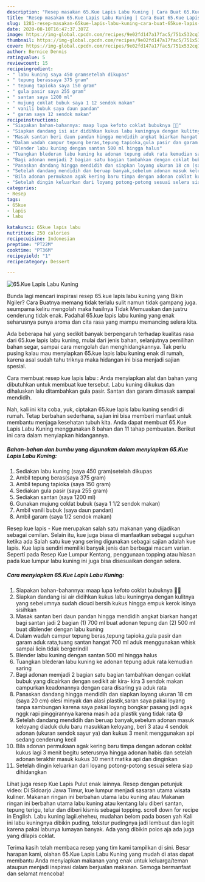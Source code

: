 ```yaml
---
description: "Resep masakan 65.Kue Lapis Labu Kuning | Cara Buat 65.Kue Lapis Labu Kuning Yang Lezat"
title: "Resep masakan 65.Kue Lapis Labu Kuning | Cara Buat 65.Kue Lapis Labu Kuning Yang Lezat"
slug: 1281-resep-masakan-65kue-lapis-labu-kuning-cara-buat-65kue-lapis-labu-kuning-yang-lezat
date: 2020-08-10T16:47:37.307Z
image: https://img-global.cpcdn.com/recipes/9e02fd147a17fac5/751x532cq70/65kue-lapis-labu-kuning-foto-resep-utama.jpg
thumbnail: https://img-global.cpcdn.com/recipes/9e02fd147a17fac5/751x532cq70/65kue-lapis-labu-kuning-foto-resep-utama.jpg
cover: https://img-global.cpcdn.com/recipes/9e02fd147a17fac5/751x532cq70/65kue-lapis-labu-kuning-foto-resep-utama.jpg
author: Bernice Dennis
ratingvalue: 5
reviewcount: 15
recipeingredient:
- " labu kuning saya 450 gramsetelah dikupas"
- " tepung berassaya 375 gram"
- " tepung tapioka saya 150 gram"
- " gula pasir saya 255 gram"
- " santan saya 1200 ml"
- " mujung coklat bubuk saya 1 12 sendok makan"
- " vanili bubuk saya daun pandan"
- " garam saya 12 sendok makan"
recipeinstructions:
- "Siapakan bahan-bahannya: maap lupa kefoto coklat bubuknya 🙏😁"
- "Siapkan dandang isi air didihkan kukus labu kuningnya dengan kulitnya yang sebelumnya sudah dicuci bersih kukus hingga empuk kerok isinya sisihkan"
- "Masak santan beri daun pandan hingga mendidih angkat biarkan hangat bagi santan jadi 2 bagian (1) 700 ml buat adonan tepung dan (2) 500 ml buat diblender dengan labu kuning"
- "Dalam wadah campur tepung beras,tepung tapioka,gula pasir dan garam aduk rata,tuang santan hangat 700 ml aduk menggunakan whisk sampai licin tidak bergerindil"
- "Blender labu kuning dengan santan 500 ml hingga halus"
- "Tuangkan blederan labu kuning ke adonan tepung aduk rata kemudian saring"
- "Bagi adonan memjadi 2 bagian satu bagian tambahkan dengan coklat bubuk yang dicairkan dengan sedikit air kira- kira 3 sendok makan campurkan keadonannya dengan cara disaring ya aduk rata"
- "Panaskan dandang hingga mendidih dan siapkan loyang ukuran 18 cm (saya 20 cm) olesi minyak dan alasi plastik,saran saya pakai loyang tanpa sambungan karena saya pakai loyang bongkar pasang jadi agak nggk rapi pinggirannya karena masih ada plastik yang tidak rata 😄"
- "Setelah dandang mendidih dan beruap banyak,sebelum adonan masuk keloyang diaduk dulu baru masukkan keloyang, beri 3 atau 4 sendok adonan (ukuran sendok sayur ya) dan kukus 3 menit menggunakan api sedang cenderung kecil"
- "Bila adonan permukaan agak kering baru timpa dengan adonan coklat kukus lagi 3 menit begitu seterusnya hingga adonan habis dan setelah adonan terakhir masuk kukus 30 menit matika api dan dinginkan"
- "Setelah dingin keluarkan dari loyang potong-potong sesuai selera siap dihidangkan"
categories:
- Resep
tags:
- 65kue
- lapis
- labu

katakunci: 65kue lapis labu 
nutrition: 250 calories
recipecuisine: Indonesian
preptime: "PT22M"
cooktime: "PT36M"
recipeyield: "1"
recipecategory: Dessert

---
```



![65.Kue Lapis Labu Kuning](https://img-global.cpcdn.com/recipes/9e02fd147a17fac5/751x532cq70/65kue-lapis-labu-kuning-foto-resep-utama.jpg)

Bunda lagi mencari inspirasi resep 65.kue lapis labu kuning yang Bikin Ngiler? Cara Buatnya memang tidak terlalu sulit namun tidak gampang juga. seumpama keliru mengolah maka hasilnya Tidak Memuaskan dan justru cenderung tidak enak. Padahal 65.kue lapis labu kuning yang enak seharusnya punya aroma dan cita rasa yang mampu memancing selera kita.

Ada beberapa hal yang sedikit banyak berpengaruh terhadap kualitas rasa dari 65.kue lapis labu kuning, mulai dari jenis bahan, selanjutnya pemilihan bahan segar, sampai cara mengolah dan menghidangkannya. Tak perlu pusing kalau mau menyiapkan 65.kue lapis labu kuning enak di rumah, karena asal sudah tahu triknya maka hidangan ini bisa menjadi sajian spesial.

Cara membuat resep kue lapis labu : Anda menyiapkan alat dan bahan yang dibutuhkan untuk membuat kue tersebut. Labu kuning dikukus dan dihaluskan lalu ditambahkan gula pasir. Santan dan garam dimasak sampai mendidih.


Nah, kali ini kita coba, yuk, ciptakan 65.kue lapis labu kuning sendiri di rumah. Tetap berbahan sederhana, sajian ini bisa memberi manfaat untuk membantu menjaga kesehatan tubuh kita. Anda dapat membuat 65.Kue Lapis Labu Kuning menggunakan 8 bahan dan 11 tahap pembuatan. Berikut ini cara dalam menyiapkan hidangannya.

<!--inarticleads1-->

##### Bahan-bahan dan bumbu yang digunakan dalam menyiapkan 65.Kue Lapis Labu Kuning:

1. Sediakan  labu kuning (saya 450 gram)setelah dikupas
1. Ambil  tepung beras(saya 375 gram)
1. Ambil  tepung tapioka (saya 150 gram)
1. Sediakan  gula pasir (saya 255 gram)
1. Sediakan  santan (saya 1200 ml)
1. Gunakan  mujung coklat bubuk (saya 1 1/2 sendok makan)
1. Ambil  vanili bubuk (saya daun pandan)
1. Ambil  garam (saya 1/2 sendok makan)


Resep kue lapis - Kue merupakan salah satu makanan yang dijadikan sebagai cemilan. Selain itu, kue juga biasa di manfaatkan sebagai suguhan ketika ada Salah satu kue yang sering digunakan sebagai sajian adalah kue lapis. Kue lapis sendiri memiliki banyak jenis dan berbagai macam varian. Seperti pada Resep Kue Lumpur Kentang, penggunaan topping atau hiasan pada kue lumpur labu kuning ini juga bisa disesuaikan dengan selera. 

<!--inarticleads2-->

##### Cara menyiapkan 65.Kue Lapis Labu Kuning:

1. Siapakan bahan-bahannya: maap lupa kefoto coklat bubuknya 🙏😁
1. Siapkan dandang isi air didihkan kukus labu kuningnya dengan kulitnya yang sebelumnya sudah dicuci bersih kukus hingga empuk kerok isinya sisihkan
1. Masak santan beri daun pandan hingga mendidih angkat biarkan hangat bagi santan jadi 2 bagian (1) 700 ml buat adonan tepung dan (2) 500 ml buat diblender dengan labu kuning
1. Dalam wadah campur tepung beras,tepung tapioka,gula pasir dan garam aduk rata,tuang santan hangat 700 ml aduk menggunakan whisk sampai licin tidak bergerindil
1. Blender labu kuning dengan santan 500 ml hingga halus
1. Tuangkan blederan labu kuning ke adonan tepung aduk rata kemudian saring
1. Bagi adonan memjadi 2 bagian satu bagian tambahkan dengan coklat bubuk yang dicairkan dengan sedikit air kira- kira 3 sendok makan campurkan keadonannya dengan cara disaring ya aduk rata
1. Panaskan dandang hingga mendidih dan siapkan loyang ukuran 18 cm (saya 20 cm) olesi minyak dan alasi plastik,saran saya pakai loyang tanpa sambungan karena saya pakai loyang bongkar pasang jadi agak nggk rapi pinggirannya karena masih ada plastik yang tidak rata 😄
1. Setelah dandang mendidih dan beruap banyak,sebelum adonan masuk keloyang diaduk dulu baru masukkan keloyang, beri 3 atau 4 sendok adonan (ukuran sendok sayur ya) dan kukus 3 menit menggunakan api sedang cenderung kecil
1. Bila adonan permukaan agak kering baru timpa dengan adonan coklat kukus lagi 3 menit begitu seterusnya hingga adonan habis dan setelah adonan terakhir masuk kukus 30 menit matika api dan dinginkan
1. Setelah dingin keluarkan dari loyang potong-potong sesuai selera siap dihidangkan


Lihat juga resep Kue Lapis Pulut enak lainnya. Resep dengan petunjuk video: Di Sidoarjo Jawa Timur, kue lumpur menjadi sasaran utama wisata kuliner. Makanan ringan ini berbahan utama labu kuning atau Makanan ringan ini berbahan utama labu kuning atau kentang lalu diberi santan, tepung terigu, telur dan diberi kismis sebagai topping. scroll down for recipe in English. Labu kuning lagii.eheheu, mudahan belom pada bosen yah Kali ini labu kuningnya dibikin puding, tekstur pudingnya jadi lembuut dan legiit karena pakai labunya lumayan banyak. Ada yang dibikin polos aja ada juga yang dilapis coklat. 

Terima kasih telah membaca resep yang tim kami tampilkan di sini. Besar harapan kami, olahan 65.Kue Lapis Labu Kuning yang mudah di atas dapat membantu Anda menyiapkan makanan yang enak untuk keluarga/teman ataupun menjadi inspirasi dalam berjualan makanan. Semoga bermanfaat dan selamat mencoba!
